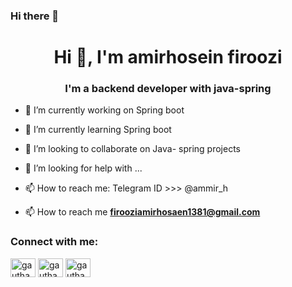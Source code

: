 ### Hi there 👋
<h1 align="center">Hi 👋, I'm amirhosein firoozi</h1>
<h3 align="center">I'm a backend developer with java-spring</h3>

<!--
**YazdocApp/YazdocApp** is a ✨ _special_ ✨ repository because its `README.md` (this file) appears on your GitHub profile.
- 👨‍💻 My Portfolio 

Here are some ideas to get you started:
- 💬 Ask me about **java, spring, python, C#, HTML, CSS**-->

- 🔭 I’m currently working on Spring boot
- 🌱 I’m currently learning Spring boot
- 👯 I’m looking to collaborate on Java- spring projects
- 🤔 I’m looking for help with ...
- 📫 How to reach me: Telegram ID >>> @ammir_h

- 📫 How to reach me **firooziamirhosaen1381@gmail.com**


<h3 align="left">Connect with me:</h3>

<p align="left">
<a href="#" target="blank"><img align="center" src="https://cdn.jsdelivr.net/npm/simple-icons@3.0.1/icons/dev-dot-to.svg" alt="gautham495" height="30" width="40" /></a>
<a href="#" target="blank"><img align="center" src="https://cdn.jsdelivr.net/npm/simple-icons@3.0.1/icons/twitter.svg" alt="gautham495" height="30" width="40" /></a>
<a href=#" target="blank"><img align="center" src="https://cdn.jsdelivr.net/npm/simple-icons@3.0.1/icons/linkedin.svg" alt="gautham vijayan" height="30" width="40" /></a>

</p>

